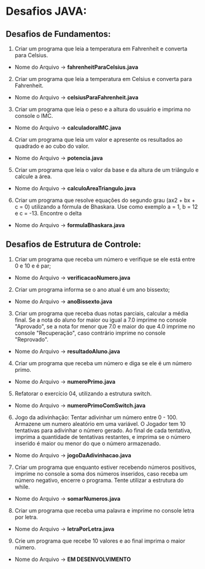 # Desafios JAVA:

## Desafios de Fundamentos:

1. Criar um programa que leia a temperatura em Fahrenheit e converta para Celsius.
  - Nome do Arquivo -> __fahrenheitParaCelsius.java__
2. Criar um programa que leia a temperatura em Celsius e converta para Fahrenheit.
  - Nome do Arquivo -> __celsiusParaFahrenheit.java__
3. Criar um programa que leia o peso e a altura do usuário e imprima no console o IMC.
  - Nome do Arquivo -> __calculadoraIMC.java__
4. Criar um programa que leia um valor e apresente os resultados ao quadrado e ao cubo do valor.
  - Nome do Arquivo -> __potencia.java__
5. Criar um programa que leia o valor da base e da altura de um triângulo e calcule a área.
  - Nome do Arquivo -> __calculoAreaTriangulo.java__
6. Criar um programa que resolve equações do segundo grau (ax2 + bx + c = 0) utilizando a fórmula de Bhaskara. Use como exemplo a = 1, b = 12 e c = -13. Encontre o delta
  - Nome do Arquivo -> __formulaBhaskara.java__

## Desafios de Estrutura de Controle:

1. Criar um programa que receba um número e verifique se ele está entre 0 e 10 e é par;
  - Nome do Arquivo -> __verificacaoNumero.java__
2. Criar um programa informa se o ano atual é um ano bissexto;
  - Nome do Arquivo -> __anoBissexto.java__
3. Criar um programa que receba duas notas parciais, calcular a média final. Se a nota do aluno for maior ou igual a 7.0 imprime no console "Aprovado", se a nota for menor que 7.0 e maior do que 4.0 imprime no console "Recuperação", caso contrário imprime no console "Reprovado".
  - Nome do Arquivo -> __resultadoAluno.java__
4. Criar um programa que receba um número e diga se ele é um número primo.
  - Nome do Arquivo -> __numeroPrimo.java__
5. Refatorar o exercício 04, utilizando a estrutura switch.
  - Nome do Arquivo -> __numeroPrimoComSwitch.java__
6. Jogo da adivinhação: Tentar adivinhar um número entre 0 - 100. Armazene um numero aleatório em uma variável. O Jogador tem 10 tentativas para adivinhar o número gerado. Ao final de cada tentativa, imprima a quantidade de tentativas restantes, e imprima se o número inserido é maior ou menor do que o número armazenado.
  - Nome do Arquivo -> __jogoDaAdivinhacao.java__
7. Criar um programa que enquanto estiver recebendo números positivos, imprime no console a soma dos números inseridos, caso receba um número negativo, encerre o programa. Tente utilizar a estrutura do while.
  - Nome do Arquivo -> __somarNumeros.java__
8. Criar um programa que receba uma palavra e imprime no console letra por letra.
  - Nome do Arquivo -> __letraPorLetra.java__
9. Crie um programa que recebe 10 valores e ao final imprima o maior número.
  - Nome do Arquivo -> __EM DESENVOLVIMENTO__
